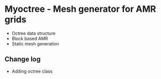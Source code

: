 # Myoctree - Mesh generator for AMR grids


 * Octree data structure 
 * Block based AMR
 * Static mesh generation



## Change log

 * Adding octree class 

